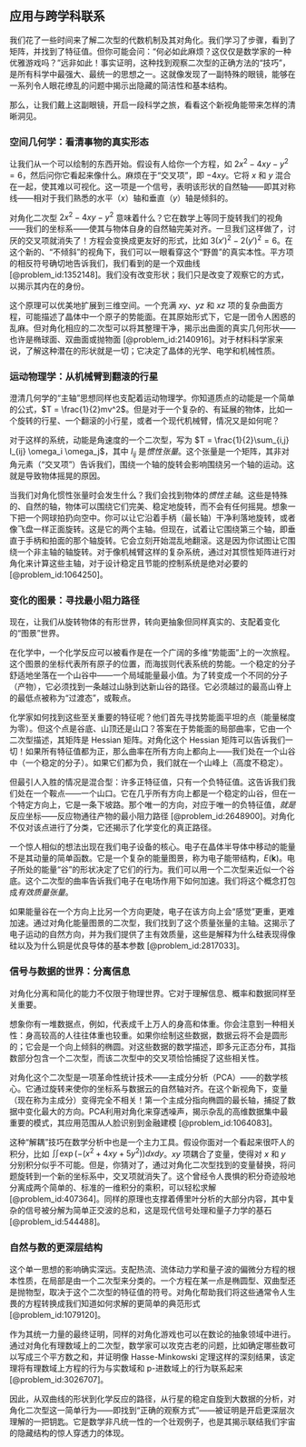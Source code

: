 ## 应用与跨学科联系

我们花了一些时间来了解二次型的代数机制及其对角化。我们学习了步骤，看到了矩阵，并找到了特征值。但你可能会问：“何必如此麻烦？这仅仅是数学家的一种优雅游戏吗？”远非如此！事实证明，这种找到观察二次型的正确方法的“技巧”，是所有科学中最强大、最统一的思想之一。这就像发现了一副特殊的眼镜，能够在一系列令人眼花缭乱的问题中揭示出隐藏的简洁性和基本结构。

那么，让我们戴上这副眼镜，开启一段科学之旅，看看这个新视角能带来怎样的清晰洞见。

### 空间几何学：看清事物的真实形态

让我们从一个可以绘制的东西开始。假设有人给你一个方程，如 $2x^2 - 4xy - y^2 = 6$，然后问你它看起来像什么。麻烦在于“交叉项”，即 $-4xy$。它将 $x$ 和 $y$ 混合在一起，使其难以可视化。这一项是一个信号，表明该形状的自然轴——即其对称线——相对于我们熟悉的水平（$x$）轴和垂直（$y$）轴是倾斜的。

对角化二次型 $2x^2 - 4xy - y^2$ 意味着什么？它在数学上等同于旋转我们的视角——我们的坐标系——使其与物体自身的自然轴完美对齐。一旦我们这样做了，讨厌的交叉项就消失了！方程会变换成更友好的形式，比如 $3(x')^2 - 2(y')^2 = 6$。在这个新的、“不倾斜”的视角下，我们可以一眼看穿这个“野兽”的真实本性。平方项的相反符号确切地告诉我们，我们看到的是一个双曲线 [@problem_id:1352148]。我们没有改变形状；我们只是改变了观察它的方式，以揭示其内在的身份。

这个原理可以优美地扩展到三维空间。一个充满 $xy$、$yz$ 和 $xz$ 项的复杂曲面方程，可能描述了晶体中一个原子的势能面。在其原始形式下，它是一团令人困惑的乱麻。但对角化相应的二次型可以将其整理干净，揭示出曲面的真实几何形状——也许是椭球面、双曲面或抛物面 [@problem_id:2140916]。对于材料科学家来说，了解这种潜在的形状就是一切；它决定了晶体的光学、电学和机械性质。

### 运动物理学：从机械臂到翻滚的行星

澄清几何学的“主轴”思想同样也支配着运动物理学。你知道质点的动能是一个简单的公式，$T = \frac{1}{2}mv^2$。但是对于一个复杂的、有延展的物体，比如一个旋转的行星、一个翻滚的小行星，或者一个现代机械臂，情况又是如何呢？

对于这样的系统，动能是角速度的一个二次型，写为 $T = \frac{1}{2}\sum_{i,j} I_{ij} \omega_i \omega_j$，其中 $I_{ij}$ 是*惯性张量*。这个张量是一个矩阵，其非对角元素（“交叉项”）告诉我们，围绕一个轴的旋转会影响围绕另一个轴的运动。这就是导致物体摇晃的原因。

当我们对角化惯性张量时会发生什么？我们会找到物体的*惯性主轴*。这些是特殊的、自然的轴，物体可以围绕它们完美、稳定地旋转，而不会有任何摇晃。想象一下把一个网球拍扔向空中。你可以让它沿着手柄（最长轴）干净利落地旋转，或者像飞盘一样正面旋转。这是它的两个主轴。但现在，试着让它围绕第三个轴，即垂直于手柄和拍面的那个轴旋转。它会立刻开始混乱地翻滚。这是因为你试图让它围绕一个非主轴的轴旋转。对于像机械臂这样的复杂系统，通过对其惯性矩阵进行对角化来计算这些主轴，对于设计稳定且节能的控制系统是绝对必要的 [@problem_id:1064250]。

### 变化的图景：寻找最小阻力路径

现在，让我们从旋转物体的有形世界，转向更抽象但同样真实的、支配着变化的“图景”世界。

在化学中，一个化学反应可以被看作是在一个广阔的多维“势能面”上的一次旅程。这个图景的坐标代表所有原子的位置，而海拔则代表系统的势能。一个稳定的分子舒适地坐落在一个山谷中——一个局域能量最小值。为了转变成一个不同的分子（产物），它必须找到一条越过山脉到达新山谷的路径。它必须越过的最高山脊上的最低点被称为“过渡态”，或鞍点。

化学家如何找到这些至关重要的特征呢？他们首先寻找势能面平坦的点（能量梯度为零）。但这个点是谷底、山顶还是山口？答案在于势能面的局部曲率，它由一个二次型描述，其矩阵是 Hessian 矩阵。对角化这个 Hessian 矩阵可以告诉我们一切！如果所有特征值都为正，那么曲率在所有方向上都向上——我们处在一个山谷中（一个稳定的分子）。如果它们都为负，我们就在一个山峰上（高度不稳定）。

但最引人入胜的情况是混合型：许多正特征值，只有一个负特征值。这告诉我们我们处在一个鞍点——一个山口。它在几乎所有方向上都是一个稳定的山谷，但在一个特定方向上，它是一条下坡路。那个唯一的方向，对应于唯一的负特征值，*就是*反应坐标——反应物通往产物的最小阻力路径 [@problem_id:2648900]。对角化不仅对该点进行了分类，它还揭示了化学变化的真正路径。

一个惊人相似的想法出现在我们电子设备的核心。电子在晶体半导体中移动的能量不是其动量的简单函数。它是一个复杂的能量图景，称为电子能带结构，$E(\mathbf{k})$。电子所处的能量“谷”的形状决定了它们的行为。我们可以用一个二次型来近似一个谷底。这个二次型的曲率告诉我们电子在电场作用下如何加速。我们将这个概念打包成*有效质量张量*。

如果能量谷在一个方向上比另一个方向更陡，电子在该方向上会“感觉”更重，更难加速。通过对角化能量图景的二次型，我们找到了这个质量张量的主轴。这揭示了电子运动的自然方向，并为我们提供了主有效质量，这些是解释为什么硅表现得像硅以及为什么铜是优良导体的基本参数 [@problem_id:2817033]。

### 信号与数据的世界：分离信息

对角化分离和简化的能力不仅限于物理世界。它对于理解信息、概率和数据同样至关重要。

想象你有一堆数据点，例如，代表成千上万人的身高和体重。你会注意到一种相关性：身高较高的人往往体重也较重。如果你绘制这些数据，数据云将不会是圆形的；它会是一个向上倾斜的椭圆。对这些数据的数学描述，即多元正态分布，其指数部分包含一个二次型，而该二次型中的交叉项恰恰捕捉了这些相关性。

对角化这个二次型是一项革命性统计技术——主成分分析（PCA）——的数学核心。它通过旋转来使你的坐标系与数据云的自然轴对齐。在这个新视角下，变量（现在称为主成分）变得完全不相关！第一个主成分指向椭圆的最长轴，捕捉了数据中变化最大的方向。PCA利用对角化来穿透噪声，揭示杂乱的高维数据集中最重要的模式，其应用范围从人脸识别到金融建模 [@problem_id:1064083]。

这种“解耦”技巧在数学分析中也是一个主力工具。假设你面对一个看起来很吓人的积分，比如 $\iint \exp(-(x^2 + 4xy + 5y^2)) dx dy$。$xy$ 项耦合了变量，使得对 $x$ 和 $y$ 分别积分似乎不可能。但是，你猜对了，通过对角化二次型找到的变量替换，将问题旋转到一个新的坐标系中，交叉项就消失了。这个曾经令人畏惧的积分奇迹般地分离成两个简单的、标准的一维积分的乘积，可以轻松求解 [@problem_id:407364]。同样的原理也支撑着傅里叶分析的大部分内容，其中复杂的信号被分解为简单正交波的总和，这是现代信号处理和量子力学的基石 [@problem_id:544488]。

### 自然与数的更深层结构

这个单一思想的影响确实深远。支配热流、流体动力学和量子波的偏微分方程的根本性质，在局部是由一个二次型来分类的。一个方程在某一点是椭圆型、双曲型还是抛物型，取决于这个二次型的特征值的符号。对角化帮助我们将这些通常令人生畏的方程转换成我们知道如何求解的更简单的典范形式 [@problem_id:1079120]。

作为其统一力量的最终证明，同样的对角化游戏也可以在数论的抽象领域中进行。通过对角化有理数域上的二次型，数学家可以攻克古老的问题，比如确定哪些数可以写成三个平方数之和，并证明像 Hasse-Minkowski 定理这样的深刻结果，该定理将有理数域上方程的行为与实数域和 p-进数域上的行为联系起来 [@problem_id:3026707]。

因此，从双曲线的形状到化学反应的路径，从行星的稳定自旋到大数据的分析，对角化二次型这一简单行为——即找到“正确的观察方式”——被证明是开启更深层次理解的一把钥匙。它是数学非凡统一性的一个壮观例子，也是其揭示联结我们宇宙的隐藏结构的惊人穿透力的体现。